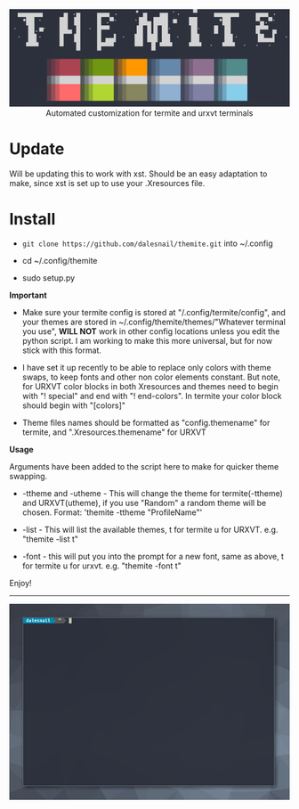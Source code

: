 <div align="center">
  <img src="https://raw.githubusercontent.com/dalesnail/themite/master/title.png"><br>
  Automated customization for termite and urxvt terminals
</div>

# Update
Will be updating this to work with xst. Should be an easy adaptation to make, since xst is set up to use your .Xresources file.  

# Install

- `git clone https://github.com/dalesnail/themite.git` into ~/.config

- cd ~/.config/themite

- sudo setup.py

__Important__

- Make sure your termite config is stored at "/.config/termite/config", and your themes are stored in ~/.config/themite/themes/"Whatever terminal you use", __WILL NOT__ work in other config locations unless you edit the python script. I am working to make this more universal, but for now stick with this format. 

- I have set it up recently to be able to replace only colors with theme swaps, to keep fonts and other non color elements constant. But note, for URXVT color blocks in both Xresources and themes need to begin with "! special" and end with "! end-colors". In termite your color block should begin with "[colors]"

- Theme files names should be formatted as "config.themename" for termite, and ".Xresources.themename" for URXVT


__Usage__

Arguments have been added to the script here to make for quicker theme swapping. 

- -ttheme and -utheme - This will change the theme for termite(-ttheme) and URXVT(utheme), if you use "Random" a random theme will be chosen. Format: 'themite -ttheme "ProfileName"'

- -list - This will list the available themes, t for termite u for URXVT. e.g. "themite -list t"

- -font - this will put you into the prompt for a new font, same as above, t for termite u for urxvt. e.g. "themite -font t"

Enjoy!

----------------------------------------------------------------------------------------------

![Demo](demo.gif)
